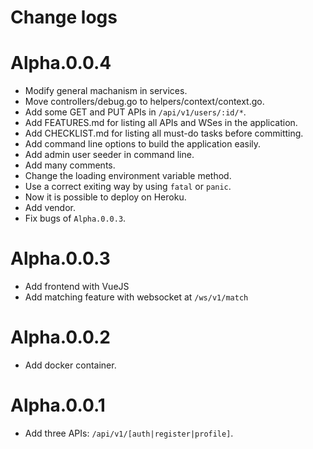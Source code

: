 # Change logs
# Alpha.0.0.4
+ Modify general machanism in services.
+ Move controllers/debug.go to helpers/context/context.go.
+ Add some GET and PUT APIs in `/api/v1/users/:id/*`.
+ Add FEATURES.md for listing all APIs and WSes in the application.
+ Add CHECKLIST.md for listing all must-do tasks before committing.
+ Add command line options to build the application easily.
+ Add admin user seeder in command line.
+ Add many comments.
+ Change the loading environment variable method.
+ Use a correct exiting way by using `fatal` or `panic`.
+ Now it is possible to deploy on Heroku.
+ Add vendor.
+ Fix bugs of `Alpha.0.0.3`.

# Alpha.0.0.3
+ Add frontend with VueJS
+ Add matching feature with websocket at `/ws/v1/match`

# Alpha.0.0.2
+ Add docker container.

# Alpha.0.0.1
+ Add three APIs: `/api/v1/[auth|register|profile]`.
